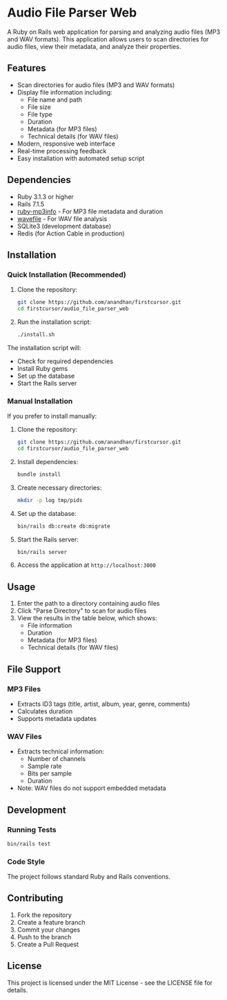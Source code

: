 # Audio File Parser Web

A Ruby on Rails web application for parsing and analyzing audio files (MP3 and WAV formats). This application allows users to scan directories for audio files, view their metadata, and analyze their properties.

## Features

- Scan directories for audio files (MP3 and WAV formats)
- Display file information including:
  - File name and path
  - File size
  - File type
  - Duration
  - Metadata (for MP3 files)
  - Technical details (for WAV files)
- Modern, responsive web interface
- Real-time processing feedback
- Easy installation with automated setup script

## Dependencies

- Ruby 3.1.3 or higher
- Rails 7.1.5
- [ruby-mp3info](https://github.com/moumar/ruby-mp3info) - For MP3 file metadata and duration
- [wavefile](https://github.com/jstrait/wavefile) - For WAV file analysis
- SQLite3 (development database)
- Redis (for Action Cable in production)

## Installation

### Quick Installation (Recommended)

1. Clone the repository:
   ```bash
   git clone https://github.com/anandhan/firstcursor.git
   cd firstcursor/audio_file_parser_web
   ```

2. Run the installation script:
   ```bash
   ./install.sh
   ```

The installation script will:
- Check for required dependencies
- Install Ruby gems
- Set up the database
- Start the Rails server

### Manual Installation

If you prefer to install manually:

1. Clone the repository:
   ```bash
   git clone https://github.com/anandhan/firstcursor.git
   cd firstcursor/audio_file_parser_web
   ```

2. Install dependencies:
   ```bash
   bundle install
   ```

3. Create necessary directories:
   ```bash
   mkdir -p log tmp/pids
   ```

4. Set up the database:
   ```bash
   bin/rails db:create db:migrate
   ```

5. Start the Rails server:
   ```bash
   bin/rails server
   ```

6. Access the application at `http://localhost:3000`

## Usage

1. Enter the path to a directory containing audio files
2. Click "Parse Directory" to scan for audio files
3. View the results in the table below, which shows:
   - File information
   - Duration
   - Metadata (for MP3 files)
   - Technical details (for WAV files)

## File Support

### MP3 Files
- Extracts ID3 tags (title, artist, album, year, genre, comments)
- Calculates duration
- Supports metadata updates

### WAV Files
- Extracts technical information:
  - Number of channels
  - Sample rate
  - Bits per sample
  - Duration
- Note: WAV files do not support embedded metadata

## Development

### Running Tests
```bash
bin/rails test
```

### Code Style
The project follows standard Ruby and Rails conventions.

## Contributing

1. Fork the repository
2. Create a feature branch
3. Commit your changes
4. Push to the branch
5. Create a Pull Request

## License

This project is licensed under the MIT License - see the LICENSE file for details.
